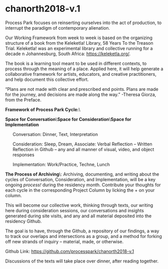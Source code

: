 # chanorth2018-v.1
Process Park focuses on reinserting ourselves into the act of production, to interrupt the paradigm of contemporary alienation.

Our Working Framework from week to week is based on the organizing structure of a book from the Keleketla! Library, 58 Years To the Treason Trial. Keleketla! was an experimental library and collective running for a decade n Johannesburg, South Africa: https://keleketla.org/. 

The book is a learning tool meant to be used in different contexts, to process through the meaning of a place. Applied here, it will help generate a collaborative framework for artists, educators, and creative practitioners, and help document this collective effort.

“Plans are not made with clear and prescribed end points. Plans are made for the journey, and decisions are made along the way.” -Theresa Giorza, from the Preface.   
 	
<strong>Framework of Process Park Cycle:</strong>\                                                                 	           	

<strong>Space for Conversation</strong>\\<strong>Space for Consideration</strong>\\<strong>Space for Implementation</strong>

 <ul>Conversation: Dinner, Text, Interpretation</ul>
<ul>Consideration: Sleep, Dream, Associate: Verbal Reflection – Written Reflection in Github – any and all manner of visual, video, and object responses</ul>
  <ul>Implementation: Work/Practice, Techne, Lunch</ul>

<p><strong>The Process of Archiving</strong>\: Archiving, documenting, and writing about the cycles of Conversation, Consideration, and Implementation, will be a key ongoing <em>process!</em> during the residency month. Contribute your thoughts for each cycle in the corresponding Project Column by licking the + on your column. 
 
This will become our collective work, thinking through texts, our writing here during consideration sessions, our conversations and insights generated during site visits, and any and all material deposited into the residency Github. 

The goal is to have, through the Github, a repository of our findings, a way to track our overlaps and intersections as a group, and a method for forking off new strands of inquiry – material, made, or otherwise.

Github Link: https://github.com/processpark/chanorth2018-v.1

Discussions of the texts will take place over dinner, after reading together.


